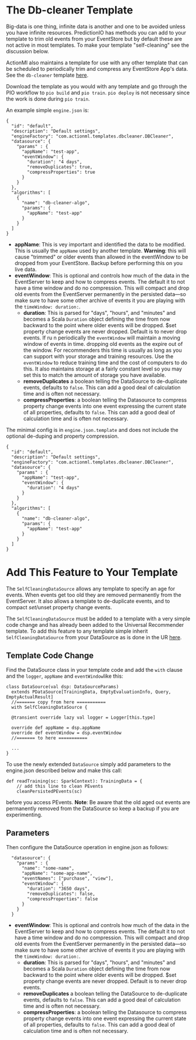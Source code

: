 # The Db-cleaner Template

Big-data is one thing, infinite data is another and one to be avoided unless you have infinite resources. PredictionIO has methods you can add to your template to trim old events from your EventStore but by default these are not active in most templates. To make your template "self-cleaning" see the discussion below. 

ActionMl also maintains a template for use with any other template that can be scheduled to periodically trim and compress any EventStore App's data. See the `db-cleaner` template [here](https://github.com/actionml/db-cleaner). 

Download the template as you would with any template and go through the PIO workflow to `pio build` and `pio train`. `pio deploy` is not necessary since the work is done during `pio train`.

An example simple `engine.json` is:

    {
      "id": "default",
      "description": "Default settings",
      "engineFactory": "com.actionml.templates.dbcleaner.DBCleaner",
      "datasource": {
        "params" : {
          "appName": "test-app",
          "eventWindow": {
            "duration": "4 days",
            "removeDuplicates": true,
            "compressProperties": true
          }
        }
      },
      "algorithms": [
        {
          "name": "db-cleaner-algo",
          "params": {
            "appName": "test-app"
          }
        }
      ]
    }

 - **appName**: This is vey important and identified the data to be modified. This is usually the `appName` used by another template. **Warning**: this will cause "trimmed" or older events than allowed in the eventWindow to be dropped from your EventStore. Backup before performing this on you live data.
 - **eventWindow**: This is optional and controls how much of the data in the EventServer to keep and how to compress events. The default it to not have a time window and do no compression. This will compact and drop old events from the EventServer permanently in the persisted data&mdash;so make sure to have some other archive of events it you are playing with the `timeWindow: duration:`.
	 - **duration**: This is parsed for "days", "hours", and "minutes" and becomes a Scala `Duration` object defining the time from now backward to the point where older events will be dropped. $set property change events are never dropped. Default is to never drop events. If ru n periodically the `eventWindow` will maintain a moving window of events in time. dropping old events as the expire out of the window. For recommenders this time is usually as long as you can support with your storage and training resources. Use the `eventWindow` to reduce training time and the cost of computers to do this. It also maintains storage at a fairly constant level so you may set this to match the amount of storage you have available.
	 - **removeDuplicates** a boolean telling the DataSource to de-duplicate events, defaults to `false`. This can add a good deal of calculation time and is often not necessary.
	 - **compressProperties**: a boolean telling the Datasource to compress property change events into one event expressing the current state of all properties, defaults to `false`. This can add a good deal of calculation time and is often not necessary.

The minimal config is in `engine.json.template` and does not include the optional de-duping and property compression.

    {
      "id": "default",
      "description": "Default settings",
      "engineFactory": "com.actionml.templates.dbcleaner.DBCleaner",
      "datasource": {
        "params" : {
          "appName": "test-app",
          "eventWindow": {
            "duration": "4 days"
          }
        }
      },
      "algorithms": [
        {
          "name": "db-cleaner-algo",
          "params": {
            "appName": "test-app"
          }
        }
      ]
    }

# Add This Feature to Your Template

The `SelfCleaningDataSource` allows any template to specify an age for events. When events get too old they are removed permanently from the EventServer. It also allows a template to de-duplicate events, and to compact $set/$unset property change events.

The `SelfCleaningDataSource` must be added to a template with a very simple code change and has already been added to the Universal Recommender template. To add this feature to any template simple inherit `SelfCleaningDataSource` from your DataSource as is done in the UR [here](https://github.com/actionml/template-scala-parallel-universal-recommendation/blob/v0.3.0/src/main/scala/DataSource.scala#L49).

## Template Code Change

Find the DataSource class in your template code and add the `with` clause and the `logger`, `appName` and `eventWindow`like this:

	class DataSource(val dsp: DataSourceParams)
	  extends PDataSource[TrainingData, EmptyEvaluationInfo, Query, EmptyActualResult] 
	  //======= copy from here ===========
	  with SelfCleaningDataSource {
	
	  @transient override lazy val logger = Logger[this.type]
	
	  override def appName = dsp.appName
	  override def eventWindow = dsp.eventWindow
	  //======= to here ===========
	  
	  ...
	}
  
To use the newly extended `DataSource` simply add parameters to the engine.json described below and make this call:
    
    def readTraining(sc: SparkContext): TrainingData = {
        // add this line to clean PEvents
        cleanPersistedPEvents(sc)

before you access PEvents. **Note**: Be aware that the old aged out events are permanently removed from the DataSource so keep a backup if you are experimenting. 

## Parameters

Then configure the DataSource operation in engine.json as follows:

	  "datasource": {
	    "params" : {
	      "name": "some-name",
	      "appName": "some-app-name",
	      "eventNames": ["purchase", "view"],
	      "eventWindow": {
	        "duration": "3650 days",
            "removeDuplicates": false,
            "compressProperties": false
	      }
	    }
	  }

 - **eventWindow**: This is optional and controls how much of the data in the EventServer to keep and how to compress events. The default it to not have a time window and do no compression. This will compact and drop old events from the EventServer permanently in the persisted data&mdash;so make sure to have some other archive of events it you are playing with the `timeWindow: duration:`.
	 - **duration**: This is parsed for "days", "hours", and "minutes" and becomes a Scala `Duration` object defining the time from now backward to the point where older events will be dropped. $set property change events are never dropped. Default is to never drop events.
	 - **removeDuplicates** a boolean telling the DataSource to de-duplicate events, defaults to `false`. This can add a good deal of calculation time and is often not necessary.
	 - **compressProperties**: a boolean telling the Datasource to compress property change events into one event expressing the current state of all properties, defaults to `false`. This can add a good deal of calculation time and is often not necessary.
